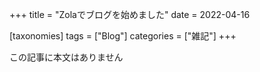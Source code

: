 +++
title = "Zolaでブログを始めました"
date = 2022-04-16

[taxonomies]
tags = ["Blog"]
categories = ["雑記"]
+++

この記事に本文はありません

<!-- more -->
